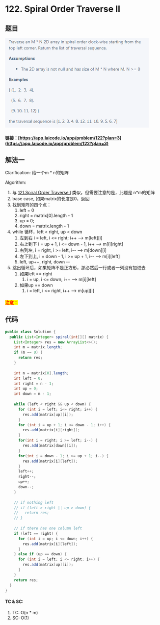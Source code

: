 # 122. Spiral Order Traverse II

## 题目

![](<../../.gitbook/assets/image (56) (1) (1).png>)

#### 链接：[https://app.laicode.io/app/problem/122?plan=3](https://app.laicode.io/app/problem/122?plan=3)

## 解法一

Clarification: 给一个m \* n的矩阵

Algorithm:&#x20;

1. 与 [121.Spiral Order Traverse I](121.-spiral-order-traverse-i.md) 类似，但需要注意的是，此题是 n\*m的矩阵
2. base case, 如果matrix的长度是0，返回
3. 找到矩阵的四个点：
   1. left = 0
   2. right = matrix\[0].length - 1
   3. up = 0;
   4. down = matrix.length - 1
4. while 循环，left < right, up < down
   1. 左到右 i = left, i <= right; i++ --> m\[left]\[i]
   2. 右上到下 i = up + 1, i <= down - 1, i++ --> m\[i]\[right]
   3. 右到左, i = right, i >= left, i-- --> m\[down]\[i]
   4. 左下到上, i = down - 1, i >= up + 1, i-- --> m\[i]\[left]
   5. left, up++, right, down --
5. 跳出循环后，如果矩阵不是正方形，那必然后一行或者一列没有加进去
   1. 如果left == right
      1. i = up, i <= down, i++ --> m\[i]\[left]
   2. 如果up == down
      1. i = left, i <= right, i++ --> m\[up]\[i]

#### <mark style="color:red;">注意：</mark>

## 代码

```java
public class Solution {
  public List<Integer> spiral(int[][] matrix) {
    List<Integer> res = new ArrayList<>();
    int m = matrix.length;
    if (m == 0) {
      return res;
    }

    int n = matrix[0].length;
    int left = 0;
    int right = n - 1;
    int up = 0;
    int down = m - 1;

    while (left < right && up < down) {
      for (int i = left; i<= right; i++) {
        res.add(matrix[up][i]);
      }
      for (int i = up + 1; i <= down - 1; i++) {
        res.add(matrix[i][right]);
      }
      for(int i = right; i >= left; i--) {
        res.add(matrix[down][i]);
      }
      for(int i = down - 1; i >= up + 1; i--) {
        res.add(matrix[i][left]);
      }
      left++;
      right--;
      up++;
      down--;
    }

    // if nothing left
    // if (left > right || up > down) {
    //   return res;
    // }

    // if there has one column left
    if (left == right) {
      for (int i = up; i <= down; i++) {
        res.add(matrix[i][left]);
      }
    } else if (up == down) {
      for (int i = left; i <= right; i++) {
        res.add(matrix[up][i]);
      }
    }
    return res;
  }
}
```

#### TC & SC:&#x20;

1. TC: O(n \* m)
2. SC: O(1)
